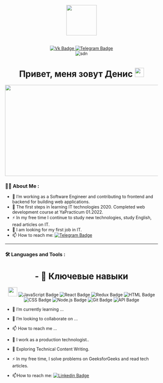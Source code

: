 <div id="header" align="center">
  <img src="https://media.giphy.com/media/du3J3cXyzhj75IOgvA/giphy.gif" width="100"/>
</div>
<br>
<br>
<div id="badges" align="center">
  <a href="https://vk.com/sdntmn">
  <img src="https://img.shields.io/badge/Vk-blue?style=for-the-badge&logo=vk&logoColor=9cf" alt="Vk Badge"/>
    </a>
  <a href="https://t.me/sdntmn">
  <img src="https://img.shields.io/badge/Telegram-blue?style=for-the-badge&logo=telegram&logoColor=9cf" alt="Telegram Badge"/>
  </a>  
</div>
<div id="badges" align="center">
  <img src="https://komarev.com/ghpvc/?username=sdntmn&style=flat-square&color=blue" alt="sdn"/>
</div>

<h1 align="center">
  Привет, меня зовут Денис
  <img src="https://media.giphy.com/media/hvRJCLFzcasrR4ia7z/giphy.gif" width="30px"/>
</h1>
 
<div align="center">
  <img src="https://media.giphy.com/media/dWesBcTLavkZuG35MI/giphy.gif" width="600" height="300"/>
</div>

### 👨‍💻 About Me :
- :telescope: I’m working as a Software Engineer and contributing to frontend and backend for building web applications.
- :seedling: The first steps in learning IT technologies 2020. Completed web development course at YaPracticum 01.2022.
- :zap: In my free time I continue to study new technologies, study English, read articles on IT.
- :handshake: I am looking for my first job in IT.
- :mailbox: How to reach me: [![Telegram Badge](https://img.shields.io/badge/-kakbar-blue?style=flat&logo=Telegram&logoColor=white)](href="https://t.me/sdntmn")
---
### :hammer_and_wrench: Languages and Tools :
<h1 align="center">
  - 👀 Ключевые навыки
</h1>
<div id="badges" align="center">
  <img src="https://media.giphy.com/media/WUlplcMpOCEmTGBtBW/giphy.gif" width="30">
  <img src="https://img.shields.io/badge/JavaScript-lightgrey?style=for-the-badge&logo=javaScript&logoColor=lightgrey" alt="JavaScript Badge"/>
  <img src="https://img.shields.io/badge/React-lightgrey?style=for-the-badge&logo=react&logoColor=lightgrey" alt="React Badge"/>
  <img src="https://img.shields.io/badge/Redux-lightgrey?style=for-the-badge&logo=redux&logoColor=lightgrey" alt="Redux Badge"/>
  <img src="https://img.shields.io/badge/HTML-lightgrey?style=for-the-badge&logo=html&logoColor=lightgrey" alt="HTML Badge"/>
  <img src="https://img.shields.io/badge/CSS-lightgrey?style=for-the-badge&logo=css&logoColor=lightgrey" alt="CSS Badge"/>
  <img src="https://img.shields.io/badge/Node.js-lightgrey?style=for-the-badge&logo=node.js&logoColor=lightgrey" alt="Node.js Badge"/>
  <img src="https://img.shields.io/badge/Git-lightgrey?style=for-the-badge&logo=git&logoColor=lightgrey" alt="Git Badge"/>
  <img src="https://img.shields.io/badge/API-lightgrey?style=for-the-badge&logo=api&logoColor=lightgrey" alt="API Badge"/>
 
</div>



- 🌱 I’m currently learning ...
- 💞️ I’m looking to collaborate on ...
- 📫 How to reach me ...

- :telescope: I work as a production technologist..

- :seedling: Exploring Technical Content Writing.

- :zap: In my free time, I solve problems on GeeksforGeeks and read tech articles.

- :mailbox:How to reach me: [![Linkedin Badge](https://img.shields.io/badge/-kakbar-blue?style=flat&logo=Linkedin&logoColor=white)](your-linkedin-url)

<!---
sdntmn/sdntmn is a ✨ special ✨ repository because its `README.md` (this file) appears on your GitHub profile.
You can click the Preview link to take a look at your changes.
--->

